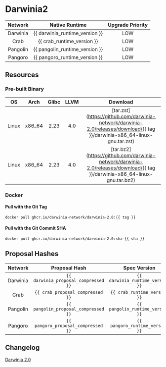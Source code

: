 Darwinia2
===

| Network  |         Native Runtime         | Upgrade Priority |
| :------: | :----------------------------: | :--------------: |
| Darwinia | {{ darwinia_runtime_version }} |       LOW        |
|   Crab   |   {{ crab_runtime_version }}   |       LOW        |
| Pangolin | {{ pangolin_runtime_version }} |       LOW        |
| Pangoro  | {{ pangoro_runtime_version }}  |       LOW        |

## Resources

### Pre-built Binary
|  OS   |  Arch  | Glibc | LLVM  |                                                       Download                                                        |
| :---: | :----: | :---: | :---: | :-------------------------------------------------------------------------------------------------------------------: |
| Linux | x86_64 | 2.23  |  4.0  | [tar.zst](https://github.com/darwinia-network/darwinia-2.0/releases/download/{{ tag }}/darwinia-x86_64-linux-gnu.tar.zst) |
| Linux | x86_64 | 2.23  |  4.0  | [tar.bz2](https://github.com/darwinia-network/darwinia-2.0/releases/download/{{ tag }}/darwinia-x86_64-linux-gnu.tar.bz2) |

### Docker

#### Pull with the Git Tag
```docker
docker pull ghcr.io/darwinia-network/darwinia-2.0:{{ tag }}
```

#### Pull with the Git Commit SHA
```docker
docker pull ghcr.io/darwinia-network/darwinia-2.0:sha-{{ sha }}
```

## Proposal Hashes

| Network  |            Proposal Hash             |           Spec Version           |
| :------: | :----------------------------------: | :------------------------------: |
| Darwinia | `{{ darwinia_proposal_compressed }}` | `{{ darwinia_runtime_version }}` |
|   Crab   |   `{{ crab_proposal_compressed }}`   |   `{{ crab_runtime_version }}`   |
| Pangolin | `{{ pangolin_proposal_compressed }}` | `{{ pangolin_runtime_version }}` |
| Pangoro  | `{{ pangoro_proposal_compressed }}`  | `{{ pangoro_runtime_version }}`  |

## Changelog
[Darwinia 2.0](https://github.com/darwinia-network/darwinia-2.0/issues/9)

